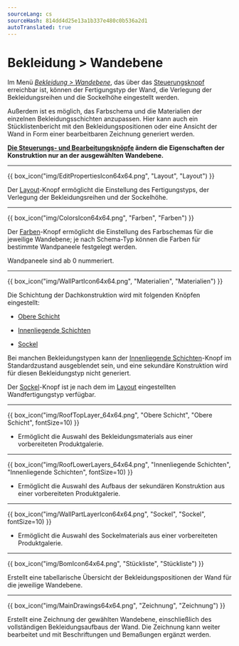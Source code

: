 ```yaml
---
sourceLang: cs
sourceHash: 814dd4d25e13a1b337e480c0b536a2d1
autoTranslated: true
---
```


# Bekleidung &gt; Wandebene

<p>Im Menü <u><i>Bekleidung &gt; Wandebene</i></u>, das über das <u>Steuerungsknopf</u> erreichbar ist, können der Fertigungstyp der Wand, die Verlegung der Bekleidungsreihen und die Sockelhöhe eingestellt werden.</p>

<p>Außerdem ist es möglich, das Farbschema und die Materialien der einzelnen Bekleidungsschichten anzupassen. Hier kann auch ein Stücklistenbericht mit den Bekleidungspositionen oder eine Ansicht der Wand in Form einer bearbeitbaren Zeichnung generiert werden.</p>

<p><b><u>Die Steuerungs- und Bearbeitungsknöpfe</u> ändern die Eigenschaften der Konstruktion nur an der ausgewählten Wandebene.</b></p>

<hr class="main">

<p>
{{ box_icon("img/EditPropertiesIcon64x64.png", "Layout", "Layout") }}
</p>
<p>Der <u>Layout</u>-Knopf ermöglicht die Einstellung des Fertigungstyps, der Verlegung der Bekleidungsreihen und der Sockelhöhe.</p>

<hr class="main">

<p>
{{ box_icon("img/ColorsIcon64x64.png", "Farben", "Farben") }}
</p>
<p>Der <u>Farben</u>-Knopf ermöglicht die Einstellung des Farbschemas für die jeweilige Wandebene; je nach Schema-Typ können die Farben für bestimmte Wandpaneele festgelegt werden.</p>
<p>Wandpaneele sind ab 0 nummeriert.</p>

<hr class="main">

{{ box_icon("img/WallPartIcon64x64.png", "Materialien", "Materialien") }}

<p>Die Schichtung der Dachkonstruktion wird mit folgenden Knöpfen eingestellt:</p>

<ul>
  <li><p><u>Obere Schicht</u></p></li>
  <li><p><u>Innenliegende Schichten</u></p></li>
  <li><p><u>Sockel</u></p></li>
</ul>

<p>
Bei manchen Bekleidungstypen kann der <u>Innenliegende Schichten</u>-Knopf im Standardzustand ausgeblendet sein, und eine sekundäre Konstruktion wird für diesen Bekleidungstyp nicht generiert.
</p>

<p>Der <u>Sockel</u>-Knopf ist je nach dem im <u>Layout</u> eingestellten Wandfertigungstyp verfügbar.</p>

<hr>

{{ box_icon("img/RoofTopLayer_64x64.png", "Obere Schicht", "Obere Schicht", fontSize=10) }}
<ul>
  <li><p>Ermöglicht die Auswahl des Bekleidungsmaterials aus einer vorbereiteten Produktgalerie.</p></li>
</ul>

<hr>

{{ box_icon("img/RoofLowerLayers_64x64.png", "Innenliegende Schichten", "Innenliegende Schichten", fontSize=10) }}
<ul>
  <li><p>Ermöglicht die Auswahl des Aufbaus der sekundären Konstruktion aus einer vorbereiteten Produktgalerie.</p></li>
</ul>

<hr>

{{ box_icon("img/WallPartLayerIcon64x64.png", "Sockel", "Sockel", fontSize=10) }}
<ul>
  <li><p>Ermöglicht die Auswahl des Sockelmaterials aus einer vorbereiteten Produktgalerie.</p></li>
</ul>

<hr class="main">

{{ box_icon("img/BomIcon64x64.png", "Stückliste", "Stückliste") }}

<p>Erstellt eine tabellarische Übersicht der Bekleidungspositionen der Wand für die jeweilige Wandebene.</p>

<hr class="main">

{{ box_icon("img/MainDrawings64x64.png", "Zeichnung", "Zeichnung") }}

<p>Erstellt eine Zeichnung der gewählten Wandebene, einschließlich des vollständigen Bekleidungsaufbaus der Wand. Die Zeichnung kann weiter bearbeitet und mit Beschriftungen und Bemaßungen ergänzt werden.</p>